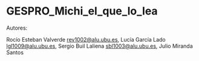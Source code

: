 # GESPRO_Michi_el_que_lo_lea
Autores:

Rocío Esteban Valverde rev1002@alu.ubu.es,
Lucía García Lado lgl1009@alu.ubu.es,
Sergio Buil Laliena sbl1003@alu.ubu.es,
Julio Miranda Santos